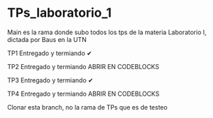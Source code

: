 # TPs_laboratorio_1
Main es la rama donde subo todos los tps de la materia Laboratorio I, dictada por Baus en la UTN

TP1 Entregado y termiando ✔

TP2 Entregado y termiando ABRIR EN CODEBLOCKS

TP3 Entregado y termiando ✔ 

TP4 Entregado y termiando ABRIR EN CODEBLOCKS

Clonar esta branch, no la rama de TPs que es de testeo
